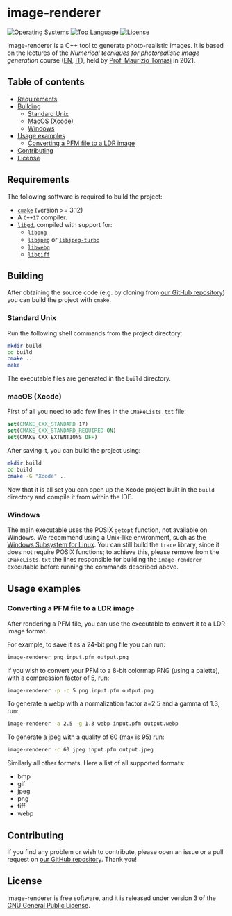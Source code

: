 # image-renderer
[![Operating Systems](https://img.shields.io/badge/OS-Linux%20%7C%20MacOS-lightgrey)](https://img.shields.io/badge/OS-Linux%20%7C%20MacOS-lightgrey)
[![Top Language](https://img.shields.io/github/languages/top/teozec/image-renderer)](https://img.shields.io/github/languages/top/teozec/image-renderer)
[![License](https://img.shields.io/github/license/teozec/image-renderer)](https://img.shields.io/github/license/teozec/image-renderer)

image-renderer is a C++ tool to generate photo-realistic images.
It is based on the lectures of the _Numerical tecniques for photorealistic image generation_ course ([EN](https://www.unimi.it/en/education/degree-programme-courses/2021/numerical-tecniques-photorealistic-image-generation), [IT](https://www.unimi.it/it/corsi/insegnamenti-dei-corsi-di-laurea/2021/calcolo-numerico-la-generazione-di-immagini-fotorealistiche)), held by [Prof. Maurizio Tomasi](http://cosmo.fisica.unimi.it/persone/maurizio-tomasi/) in 2021.

## Table of contents
- [Requirements](#requirements)
- [Building](#building)
    - [Standard Unix](#standard-unix)
    - [MacOS (Xcode)](#macos-(xcode))
	- [Windows](#windows)
- [Usage examples](#usage-examples)
    - [Converting a PFM file to a LDR image](#converting-a-pfm-file-to-a-ldr-image)
- [Contributing](#contributing)
- [License](#license)
## Requirements

The following software is required to build the project:
* [`cmake`](https://cmake.org/) (version >= 3.12)
* A `C++17` compiler.
* [`libgd`](https://libgd.github.io/), compiled with support for:
	* [`libpng`](http://www.libpng.org/pub/png/libpng.html)
	* [`libjpeg`](https://ijg.org/) or [`libjpeg-turbo`](http://www.libpng.org/pub/png/libpng.html)
	* [`libwebp`](https://developers.google.com/speed/webp/)
	* [`libtiff`](http://www.libtiff.org/)


## Building

After obtaining the source code (e.g. by cloning from [our GitHub repository](https://github.com/teozec/image-renderer)) you can build the project with `cmake`.

### Standard Unix

Run the following shell commands from the project directory:

```bash
mkdir build
cd build
cmake ..
make
```

The executable files are generated in the `build` directory.

### macOS (Xcode)

First of all you need to add few lines in the `CMakeLists.txt` file:

```cmake
set(CMAKE_CXX_STANDARD 17)
set(CMAKE_CXX_STANDARD_REQUIRED ON)
set(CMAKE_CXX_EXTENTIONS OFF)
``` 
After saving it, you can build the project using:

```bash
mkdir build
cd build
cmake -G "Xcode" ..
```
Now that it is all set you can open up the Xcode project built in the `build` directory and compile it from within the IDE.

### Windows

The main executable uses the POSIX `getopt` function, not available on Windows. We recommend using a Unix-like environment, such as the [Windows Subsystem for Linux](https://docs.microsoft.com/en-us/windows/wsl/).
You can still build the `trace` library, since it does not require POSIX functions; to achieve this, please remove from the `CMakeLists.txt` the lines responsible for building the `image-renderer` executable before running the commands described above.


## Usage examples

### Converting a PFM file to a LDR image

After rendering a PFM file, you can use the executable to convert it to a LDR image format.

For example, to save it as a 24-bit png file you can run:
```bash
image-renderer png input.pfm output.png
```

If you wish to convert your PFM to a 8-bit colormap PNG (using a palette), with a compression factor of 5, run:
```bash
image-renderer -p -c 5 png input.pfm output.png 
```

To generate a webp with a normalization factor a=2.5 and a gamma of 1.3, run:
```bash
image-renderer -a 2.5 -g 1.3 webp input.pfm output.webp
```

To generate a jpeg with a quality of 60 (max is 95) run:
```bash
image-renderer -c 60 jpeg input.pfm output.jpeg
```

Similarly all other formats. Here a list of all supported formats:
*	bmp
*	gif
*	jpeg
*	png
*	tiff
*	webp

## Contributing

If you find any problem or wish to contribute, please open an issue or a pull request on [our GitHub repository](https://github.com/teozec/image-renderer). Thank you!


## License

image-renderer is free software, and it is released under version 3 of the [GNU General Public License](https://www.gnu.org/licenses/gpl-3.0.html).
